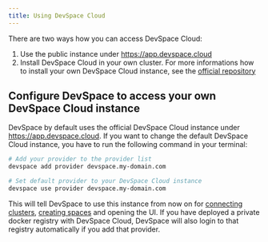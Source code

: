 ```yaml
---
title: Using DevSpace Cloud
---
```


There are two ways how you can access DevSpace Cloud:
1. Use the public instance under https://app.devspace.cloud
2. Install DevSpace Cloud in your own cluster. For more informations how to install your own DevSpace Cloud instance, see the [official repository](https://github.com/devspace-cloud/devspace-cloud)

## Configure DevSpace to access your own DevSpace Cloud instance

DevSpace by default uses the official DevSpace Cloud instance under https://app.devspace.cloud. If you want to change the default DevSpace Cloud instance, you have to run the following command in your terminal:

```bash
# Add your provider to the provider list
devspace add provider devspace.my-domain.com

# Set default provider to your DevSpace Cloud instance
devspace use provider devspace.my-domain.com
```

This will tell DevSpace to use this instance from now on for [connecting clusters](https://devspace.cloud/docs/cloud/clusters/connect), [creating spaces](https://devspace.cloud/docs/cloud/spaces/create-spaces) and opening the UI. If you have deployed a private docker registry with DevSpace Cloud, DevSpace will also login to that registry automatically if you add that provider.
